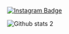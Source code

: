 [![Instagram Badge](https://img.shields.io/badge/-Instagram-C13584?style=flat-quare&labelColor=C13584&logo=instagram&logoColor=white&link=link)](link) 

![Github stats 2](https://github-readme-stats.vercel.app/api?username=TheL4rry&show_icons=true&theme=radical)

